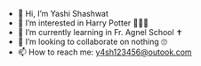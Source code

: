 - 👋 Hi, I’m Yashi Shashwat
- 👀 I’m interested in Harry Potter 🧙🏼‍♂️
- 🌱 I’m currently learning in Fr. Agnel School ✝
- 💞️ I’m looking to collaborate on nothing 🙄
- 📫 How to reach me: y4sh123456@outook.com

<!---
YashiShashwat/YashiShashwat is a ✨ special ✨ repository because its `README.md` (this file) appears on your GitHub profile.
You can click the Preview link to take a look at your changes.
--->
